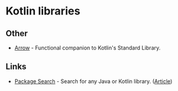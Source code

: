 # Kotlin libraries

## Other

* [Arrow](https://github.com/arrow-kt/arrow) - Functional companion to Kotlin's Standard Library.

## Links

* [Package Search](https://package-search.jetbrains.com/) - Search for any Java or Kotlin library. \([Article](https://blog.jetbrains.com/idea/2020/04/package-search-on-the-web)\)

